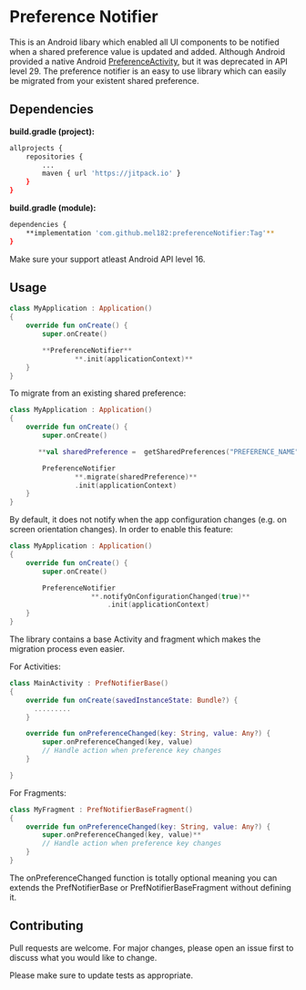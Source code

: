 # Preference Notifier
This is an Android libary which enabled all UI components to be notified when a shared preference value is updated and added. Although Android provided a native Android [PreferenceActivity](https://developer.android.com/reference/android/preference/PreferenceActivity), but it was deprecated in API level 29.
The preference notifier is an easy to use library which can easily be migrated from your existent shared preference.

## Dependencies

**build.gradle (project):**
```bash
allprojects {
    repositories {
        ...
        maven { url 'https://jitpack.io' }
    }
}
```

**build.gradle (module):**
```bash
dependencies {
    **implementation 'com.github.mel182:preferenceNotifier:Tag'**
}
```

Make sure your support atleast Android API level 16.

## Usage

```kotlin
class MyApplication : Application()
{
    override fun onCreate() {
        super.onCreate()

        **PreferenceNotifier**
                **.init(applicationContext)**
    }
}
```

To migrate from an existing shared preference:

```kotlin
class MyApplication : Application()
{
    override fun onCreate() {
        super.onCreate()

       **val sharedPreference =  getSharedPreferences("PREFERENCE_NAME",Context.MODE_PRIVATE)**

        PreferenceNotifier
                **.migrate(sharedPreference)**
                .init(applicationContext)
    }
}
```

By default, it does not notify when the app configuration changes (e.g. on screen orientation changes). In order to enable this feature:

```kotlin
class MyApplication : Application()
{
    override fun onCreate() {
        super.onCreate()

        PreferenceNotifier
                    **.notifyOnConfigurationChanged(true)**
                        .init(applicationContext)
    }
}
```

The library contains a base Activity and fragment which makes the migration process even easier.

For Activities:

```kotlin
class MainActivity : PrefNotifierBase()
{
    override fun onCreate(savedInstanceState: Bundle?) {
      .........
    }

    override fun onPreferenceChanged(key: String, value: Any?) {
        super.onPreferenceChanged(key, value)
        // Handle action when preference key changes
    }

}
```
For Fragments:

```kotlin
class MyFragment : PrefNotifierBaseFragment()
{
    override fun onPreferenceChanged(key: String, value: Any?) {
        super.onPreferenceChanged(key, value)**
        // Handle action when preference key changes
    }
}
```

The onPreferenceChanged function is totally optional meaning you can extends the PrefNotifierBase or PrefNotifierBaseFragment without defining it.

## Contributing
Pull requests are welcome. For major changes, please open an issue first to discuss what you would like to change.

Please make sure to update tests as appropriate.
